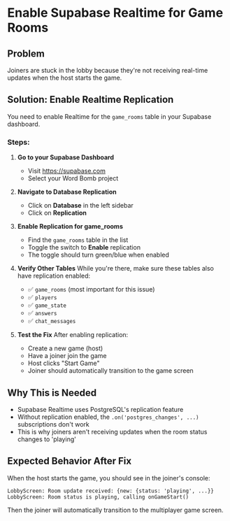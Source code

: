 # Enable Supabase Realtime for Game Rooms

## Problem
Joiners are stuck in the lobby because they're not receiving real-time updates when the host starts the game.

## Solution: Enable Realtime Replication

You need to enable Realtime for the `game_rooms` table in your Supabase dashboard.

### Steps:

1. **Go to your Supabase Dashboard**
   - Visit https://supabase.com
   - Select your Word Bomb project

2. **Navigate to Database Replication**
   - Click on **Database** in the left sidebar
   - Click on **Replication**

3. **Enable Replication for game_rooms**
   - Find the `game_rooms` table in the list
   - Toggle the switch to **Enable** replication
   - The toggle should turn green/blue when enabled

4. **Verify Other Tables**
   While you're there, make sure these tables also have replication enabled:
   - ✅ `game_rooms` (most important for this issue)
   - ✅ `players`
   - ✅ `game_state`
   - ✅ `answers`
   - ✅ `chat_messages`

5. **Test the Fix**
   After enabling replication:
   - Create a new game (host)
   - Have a joiner join the game
   - Host clicks "Start Game"
   - Joiner should automatically transition to the game screen

## Why This is Needed

- Supabase Realtime uses PostgreSQL's replication feature
- Without replication enabled, the `.on('postgres_changes', ...)` subscriptions don't work
- This is why joiners aren't receiving updates when the room status changes to 'playing'

## Expected Behavior After Fix

When the host starts the game, you should see in the joiner's console:
```
LobbyScreen: Room update received: {new: {status: 'playing', ...}}
LobbyScreen: Room status is playing, calling onGameStart()
```

Then the joiner will automatically transition to the multiplayer game screen.
